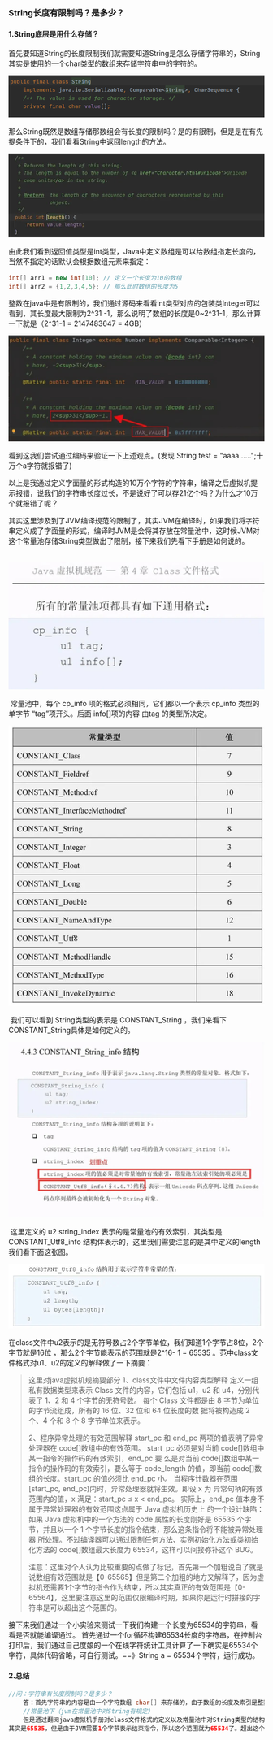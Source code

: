 ### **String长度有限制吗？是多少？**

#### **1.String底层是用什么存储？**

​		首先要知道String的长度限制我们就需要知道String是怎么存储字符串的，String其实是使用的一个char类型的数组来存储字符串中的字符的。

![](./images/2/126.png)

​		那么String既然是数组存储那数组会有长度的限制吗？是的有限制，但是是在有先提条件下的，我们看看String中返回length的方法。

![](./images/2/127.jpg)

​		由此我们看到返回值类型是int类型，Java中定义数组是可以给数组指定长度的，当然不指定的话默认会根据数组元素来指定：

```java
int[] arr1 = new int[10]; // 定义一个长度为10的数组
int[] arr2 = {1,2,3,4,5}; // 那么此时数组的长度为5
```

​		整数在java中是有限制的，我们通过源码来看看int类型对应的包装类Integer可以看到，其长度最大限制为2^31 -1，那么说明了数组的长度是0~2^31-1，那么计算一下就是（2^31-1 = 2147483647 = 4GB）

![](./images/2/128.jpg)

看到这我们尝试通过编码来验证一下上述观点。(发现 String test = "aaaa......";十万个a字符就报错了)

​		以上是我通过定义字面量的形式构造的10万个字符的字符串，编译之后虚拟机提示报错，说我们的字符串长度过长，不是说好了可以存21亿个吗？为什么才10万个就报错了呢？

​		其实这里涉及到了JVM编译规范的限制了，其实JVM在编译时，如果我们将字符串定义成了字面量的形式，编译时JVM是会将其存放在常量池中，这时候JVM对这个常量池存储String类型做出了限制，接下来我们先看下手册是如何说的。

​		![](./images/2/129.jpg)

​		常量池中，每个 cp_info 项的格式必须相同，它们都以一个表示 cp_info 类型的单字节 “tag”项开头。后面 info[]项的内容 由tag 的类型所决定。

![](./images/2/130.jpg)

​		我们可以看到 String类型的表示是 CONSTANT_String ，我们来看下CONSTANT_String具体是如何定义的。

![](./images/2/131.jpg)

​		这里定义的 u2 string_index 表示的是常量池的有效索引，其类型是CONSTANT_Utf8_info 结构体表示的，这里我们需要注意的是其中定义的length我们看下面这张图。

![](./images/2/132.jpg)

​		在class文件中u2表示的是无符号数占2个字节单位，我们知道1个字节占8位，2个字节就是16位 ，那么2个字节能表示的范围就是2^16- 1 = 65535 。范中class文件格式对u1、u2的定义的解释做了一下摘要：

> 这里对java虚拟机规摘要部分
> 1、class文件中文件内容类型解释
> 定义一组私有数据类型来表示 Class 文件的内容，它们包括 u1，u2 和 u4，分别代
> 表了 1、2 和 4 个字节的无符号数。
> 每个 Class 文件都是由 8 字节为单位的字节流组成，所有的 16 位、32 位和 64 位长度的数
> 据将被构造成 2 个、4 个和 8 个 8 字节单位来表示。
>
> 
>
> 2、程序异常处理的有效范围解释
> start_pc 和 end_pc 两项的值表明了异常处理器在 code[]数组中的有效范围。
> start_pc 必须是对当前 code[]数组中某一指令的操作码的有效索引，end_pc 要
> 么是对当前 code[]数组中某一指令的操作码的有效索引，要么等于 code_length
> 的值，即当前 code[]数组的长度。start_pc 的值必须比 end_pc 小。
> 当程序计数器在范围[start_pc, end_pc)内时，异常处理器就将生效。即设 x 为
> 异常句柄的有效范围内的值，x 满足：start_pc ≤ x < end_pc。
> 实际上，end_pc 值本身不属于异常处理器的有效范围这点属于 Java 虚拟机历史上
> 的一个设计缺陷：如果 Java 虚拟机中的一个方法的 code 属性的长度刚好是 65535
> 个字节，并且以一个 1 个字节长度的指令结束，那么这条指令将不能被异常处理器
> 所处理。不过编译器可以通过限制任何方法、实例初始化方法或类初始化方法的
> code[]数组最大长度为 65534，这样可以间接弥补这个 BUG。
>
> 
>
> 注意：这里对个人认为比较重要的点做了标记，首先第一个加粗说白了就是说数组有效范围就是【0-65565】但是第二个加粗的地方又解释了，因为虚拟机还需要1个字节的指令作为结束，所以其实真正的有效范围是【0-65564】，这里要注意这里的范围仅限编译时期，如果你是运行时拼接的字符串是可以超出这个范围的。

​		接下来我们通过一个小实验来测试一下我们构建一个长度为65534的字符串，看看是否就能编译通过。
首先通过一个for循环构建65534长度的字符串，在控制台打印后，我们通过自己度娘的一个在线字符统计工具计算了一下确实是65534个字符，具体代码省略，可自行测试。==》String a = 65534个字符，运行成功。



#### **2.总结**

```java
//问：字符串有长度限制吗？是多少？
	答：首先字符串的内容是由一个字符数组 char[] 来存储的，由于数组的长度及索引是整数，且String类中返回字符串长度的方法length() 的返回值也是int ，所以通过查看java源码中的类Integer我们可以看到Integer的最大范围是2^31 -1,由于数组是从0开始的，所以数组的最大长度可以使【0~2^31-1】通过计算是大概4GB。
	//常量池下（jvm在常量池中对String有规定）
	但是通过翻阅java虚拟机手册对class文件格式的定义以及常量池中对String类型的结构体定义我们可以知道对于索引定义了u2，就是无符号占2个字节，2个字节可以表示的最大范围是2^16 -1 = 65535。
其实是65535，但是由于JVM需要1个字节表示结束指令，所以这个范围就为65534了。超出这个范围在编译时期是会报错的，但是运行时拼接或者赋值的话范围是在整形的最大范围。
```




























